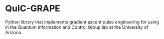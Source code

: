 # QuIC-GRAPE
Python library that implements gradient ascent pulse engineering for using in the Quantum Information and Control Group lab at the University of Arizona.
